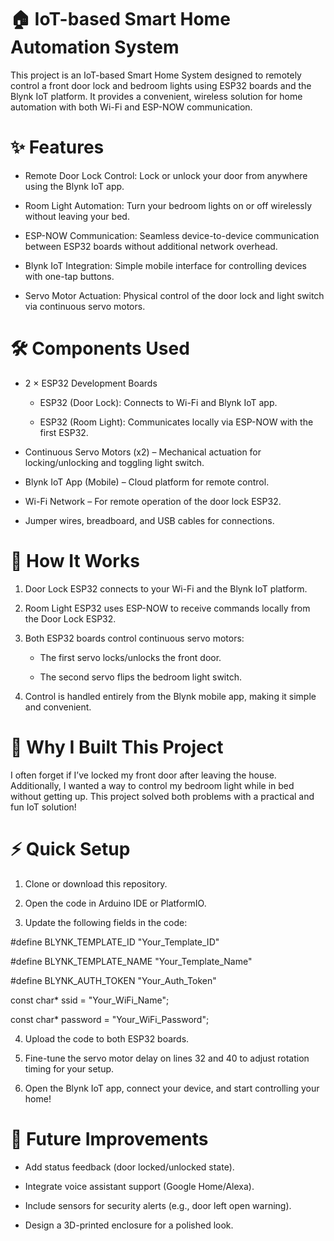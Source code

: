 # 🏠 IoT-based Smart Home Automation System
This project is an IoT-based Smart Home System designed to remotely control a front door lock and bedroom lights using ESP32 boards and the Blynk IoT platform. It provides a convenient, wireless solution for home automation with both Wi-Fi and ESP-NOW communication.

# ✨ Features
* Remote Door Lock Control: Lock or unlock your door from anywhere using the Blynk IoT app.

* Room Light Automation: Turn your bedroom lights on or off wirelessly without leaving your bed.

* ESP-NOW Communication: Seamless device-to-device communication between ESP32 boards without additional network overhead.

* Blynk IoT Integration: Simple mobile interface for controlling devices with one-tap buttons.

* Servo Motor Actuation: Physical control of the door lock and light switch via continuous servo motors.

# 🛠 Components Used
* 2 × ESP32 Development Boards

  * ESP32 (Door Lock): Connects to Wi-Fi and Blynk IoT app.

  * ESP32 (Room Light): Communicates locally via ESP-NOW with the first ESP32.

* Continuous Servo Motors (x2) – Mechanical actuation for locking/unlocking and toggling light switch.

* Blynk IoT App (Mobile) – Cloud platform for remote control.

* Wi-Fi Network – For remote operation of the door lock ESP32.

* Jumper wires, breadboard, and USB cables for connections.

# 🔧 How It Works
1. Door Lock ESP32 connects to your Wi-Fi and the Blynk IoT platform.

2. Room Light ESP32 uses ESP-NOW to receive commands locally from the Door Lock ESP32.

3. Both ESP32 boards control continuous servo motors:

    * The first servo locks/unlocks the front door.

    * The second servo flips the bedroom light switch.

4. Control is handled entirely from the Blynk mobile app, making it simple and convenient.

# 📱 Why I Built This Project
I often forget if I’ve locked my front door after leaving the house. Additionally, I wanted a way to control my bedroom light while in bed without getting up. This project solved both problems with a practical and fun IoT solution!

# ⚡ Quick Setup
1. Clone or download this repository.

2. Open the code in Arduino IDE or PlatformIO.

3. Update the following fields in the code:

#define BLYNK_TEMPLATE_ID "Your_Template_ID"

#define BLYNK_TEMPLATE_NAME "Your_Template_Name"

#define BLYNK_AUTH_TOKEN "Your_Auth_Token"

const char* ssid = "Your_WiFi_Name";

const char* password = "Your_WiFi_Password";

4. Upload the code to both ESP32 boards.

5. Fine-tune the servo motor delay on lines 32 and 40 to adjust rotation timing for your setup.

6. Open the Blynk IoT app, connect your device, and start controlling your home!

# 🚀 Future Improvements
* Add status feedback (door locked/unlocked state).

* Integrate voice assistant support (Google Home/Alexa).

* Include sensors for security alerts (e.g., door left open warning).

* Design a 3D-printed enclosure for a polished look.
